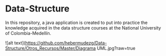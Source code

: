 # Data-Structure

In this repository, a java application is created to put into practice the knowledge acquired in the data structure courses at the National University of Colombia-Medellín.

![alt text](https://github.com/hebermudezg/Data-Structure/Otros_Recursos/Master/Diagrama UML.jpg?raw=true
